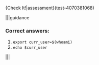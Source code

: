 {Check It!|assessment}(test-4070381068)

|||guidance
### Correct answers:
1. `export curr_user=$(whoami)`
1. `echo $curr_user`

|||